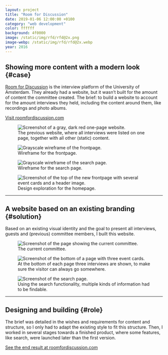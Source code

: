 ```yaml
---
layout: project
title: "Room for Discussion"
date: 2019-01-06 12:00:00 +0100
category: "web development"
color: ffffff
background: 4f0000
image: /static/img/rfd/rfd@2x.png
image-webp: /static/img/rfd/rfd@2x.webp
year: 2016
---
```


## Showing more content with a modern look {#case}

[Room for Discussion](https://roomfordiscussion.com/) is the interview platform of the University of Amsterdam. They already had a website, but it wasn’t built for the amount of content the committee created. The brief: to build a website to account for the amount interviews they held, including the content around them, like recordings and photo albums.

<a href="https://roomfordiscussion.com" class="button" target="_blank" rel="noreferrer">Visit roomfordiscussion.com</a>


<div class="project__picture-group">

  <figure class="project__picture">
    <picture>
      <source data-srcset="/static/img/rfd/old.webp 1x,
        /static/img/rfd/old@2x.webp 2x"
        type="image/webp" class="lazy">
      <img loading="lazy" class="project__image lazy" alt="Screenshot of a gray, dark red one-page website."
        data-srcset="/static/img/rfd/old.png 1x,
          /static/img/rfd/old@2x.png 2x"
        src="/static/img/placeholder.jpg"
        data-src="/static/img/rfd/old.png">
    </picture>
    <figcaption class="project__caption">
      The previous website, where all interviews were listed on one page, together with all other (static) content.
    </figcaption>
  </figure>

  <figure class="project__picture">
    <picture>
      <source data-srcset="/static/img/rfd/wireframe-1.webp 1x,
        /static/img/rfd/wireframe-1@2x.webp 2x"
        type="image/webp" class="lazy">
      <img loading="lazy" class="project__image lazy" alt="Grayscale wireframe of the frontpage."
        data-srcset="/static/img/rfd/wireframe-1.png 1x,
          /static/img/rfd/wireframe-1@2x.png 2x"
        src="/static/img/placeholder.jpg"
        data-src="/static/img/rfd/wireframe-1.png">
    </picture>
    <figcaption class="project__caption">
      Wireframe for the frontpage.
    </figcaption>
  </figure>

  <figure class="project__picture">
    <picture>
      <source data-srcset="/static/img/rfd/wireframe-2.webp 1x,
        /static/img/rfd/wireframe-2@2x.webp 2x"
        type="image/webp" class="lazy">
      <img loading="lazy" class="project__image lazy" alt="Grayscale wireframe of the search page."
        data-srcset="/static/img/rfd/wireframe-2.png 1x,
          /static/img/rfd/wireframe-2@2x.png 2x"
        src="/static/img/placeholder.jpg"
        data-src="/static/img/rfd/wireframe-2.png">
    </picture>
    <figcaption class="project__caption">
      Wireframe for the search page.
    </figcaption>
  </figure>

  <figure class="project__picture">
    <picture>
      <source data-srcset="/static/img/rfd/homepage-exploration.webp 1x,
        /static/img/rfd/homepage-exploration.webp 2x"
        type="image/webp" class="lazy">
      <img loading="lazy" class="project__image lazy" alt="Screenshot of the top of the new frontpage with several event cards and a header image."
        data-srcset="/static/img/rfd/homepage-exploration.png 1x,
          /static/img/rfd/homepage-exploration.png 2x"
        src="/static/img/placeholder.jpg"
        data-src="/static/img/rfd/homepage-exploration.png">
    </picture>
    <figcaption class="project__caption">
      Design exploration for the homepage.
    </figcaption>
  </figure>

</div>











---

## A website based on an existing branding {#solution}

Based on an existing visual identity and the goal to present all interviews, guests and (previous) committee members, I built this website.

<div class="project__picture-group">

  <figure class="project__picture">
    <picture>
      <source data-srcset="/static/img/rfd/members.webp 1x,
        /static/img/rfd/members@2x.webp 2x"
        type="image/webp" class="lazy">
      <img loading="lazy" class="project__image lazy" alt="Screenshot of the page showing the current committee."
        data-srcset="/static/img/rfd/members.png 1x,
          /static/img/rfd/members@2x.png 2x"
        src="/static/img/placeholder.jpg"
        data-src="/static/img/rfd/members.png">
    </picture>
    <figcaption class="project__caption">
      The current committee.
    </figcaption>
  </figure>

  <figure class="project__picture">
    <picture>
      <source data-srcset="/static/img/rfd/recommended.webp 1x,
        /static/img/rfd/recommended.webp 2x"
        type="image/webp" class="lazy">
      <img loading="lazy" class="project__image lazy" alt="Screenshot of the bottom of a page with three event cards."
        data-srcset="/static/img/rfd/recommended.png 1x,
          /static/img/rfd/recommended.png 2x"
        src="/static/img/placeholder.jpg"
        data-src="/static/img/rfd/recommended.png">
    </picture>
    <figcaption class="project__caption">
      At the bottom of each page three interviews are shown, to make sure the visitor can always go somewhere.
    </figcaption>
  </figure>

  <figure class="project__picture">
    <picture>
      <source data-srcset="/static/img/rfd/search.webp 1x,
        /static/img/rfd/search@2x.webp 2x"
        type="image/webp" class="lazy">
      <img loading="lazy" class="project__image lazy" alt="Screenshot of the search page."
        data-srcset="/static/img/rfd/search.png 1x,
          /static/img/rfd/search@2x.png 2x"
        src="/static/img/placeholder.jpg"
        data-src="/static/img/rfd/search.png">
    </picture>
    <figcaption class="project__caption">
      Using the search functionality, multiple kinds of information had to be findable.
    </figcaption>
  </figure>

</div>


---

## Designing and building {#role}

The brief was detailed in the wishes and requirements for content and structure, so I only had to adapt the existing style to fit this structure. Then, I worked in several stages towards a finished product, where some features, like search, were launched later than the first version.

<a href="https://roomfordiscussion.com" class="button" target="_blank" rel="noreferrer">See the end result at roomfordiscussion.com</a>
